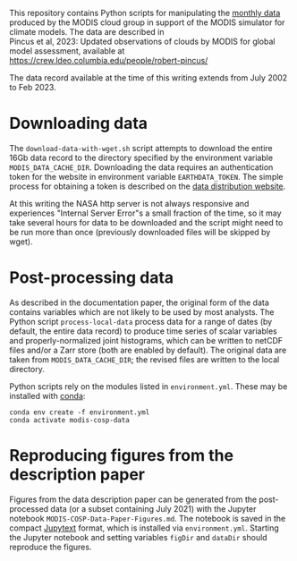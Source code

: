 This repository contains Python scripts for manipulating the 
[monthly data](https://ladsweb.modaps.eosdis.nasa.gov/missions-and-measurements/products/MCD06COSP_M3_MODIS) produced 
by the MODIS cloud group in support of the MODIS simulator for climate models. The data are described in  
Pincus et al, 2023: Updated observations of clouds by MODIS for global model assessment, available at 
https://crew.ldeo.columbia.edu/people/robert-pincus/

The data record available at the time of this writing extends from July 2002 to Feb 2023. 

# Downloading data

The `download-data-with-wget.sh` script attempts to download the entire 16Gb data record to the 
directory specified by the environment variable `MODIS_DATA_CACHE_DIR`. Downloading the data
requires an authentication token for the website in environment variable `EARTHDATA_TOKEN`. 
The simple process for obtaining a token is described on the 
[data distribution website](https://ladsweb.modaps.eosdis.nasa.gov/learn/download-files-using-laads-daac-tokens/). 

At this writing the NASA http server is not always responsive and experiences "Internal Server Error"s a 
small fraction of the time, so it may take several hours for data to be downloaded and the script might need 
to be run more than once (previously downloaded files will be skipped by wget). 

# Post-processing data

As described in the documentation paper, the original form of the data contains variables which 
are not likely to be used by most analysts. The Python script `process-local-data` process data 
for a range of dates (by default, the entire data record) to produce time series of scalar variables 
and properly-normalized joint histograms, which can be written to netCDF files and/or a Zarr store 
(both are enabled by default). The original data are taken from `MODIS_DATA_CACHE_DIR`; the revised 
files are written to the local directory. 

Python scripts rely on the modules listed in `environment.yml`. These may be installed with 
[conda](https://docs.conda.io/): 
```
conda env create -f environment.yml
conda activate modis-cosp-data
``` 

# Reproducing figures from the description paper

Figures from the data description paper can be generated from the post-processed data 
(or a subset containing July 2021) with the Jupyter notebook `MODIS-COSP-Data-Paper-Figures.md`. 
The notebook is saved in the compact [Jupytext](https://jupytext.readthedocs.io) format, which 
is installed via `environment.yml`. Starting the Jupyter notebook and setting variables 
`figDir` and `dataDir` should reproduce the figures. 